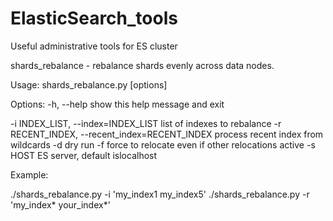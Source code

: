 # ElasticSearch_tools
Useful administrative tools for ES cluster

shards_rebalance - rebalance shards evenly across data nodes.

Usage: shards_rebalance.py [options]

Options:
  -h, --help            show this help message and exit 
  
  -i INDEX_LIST, --index=INDEX_LIST 
                        list of indexes to rebalance 
  -r RECENT_INDEX, --recent_index=RECENT_INDEX 
                        process recent index from wildcards 
  -d                    dry run 
  -f                    force to relocate even if other relocations active 
  -s HOST               ES server, default islocalhost 

Example:

./shards_rebalance.py -i 'my_index1 my_index5'
./shards_rebalance.py -r 'my_index* your_index*'

